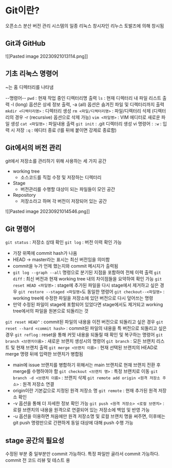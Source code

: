 # Git이란?
오픈소스 분산 버전 관리 시스템의 일종
리눅스 창시자인 리누스 토발즈에 의해 창시됨

## Git과 GitHub
![[Pasted image 20230921013114.png]]

## 기초 리눅스 명령어
~는 홈 디렉터리를 나타냄

--명령어--
`pwd` : 현재 작업 중인 디렉터리명 출력
`ls` : 현재 디렉터리 내 파일 리스트 출력
-l (long) 옵션은 상세 정보 출력, -a (all) 옵션은 숨겨진 파일 및 디렉터리까지 출력
`mkdir <디렉터리명>` : 디렉터리 생성
`rm <파일/디렉터리명>` : 파일/디렉터리 삭제 (디렉터리의 경우 -r (recursive) 옵션으로 삭제 가능)
`vim <파일명>` : VIM 에디터로 새로운 파일 생성
`cat <파일명>` : 파일내용 출력
`git init` : .git 디렉터리 생성
vi 명령어 : 
`:w` : 입력 시 저장
`:q` : 에디터 종료 (!를 뒤에 붙이면 강제로 종료함)


## Git에서의 버전 관리
git에서 저장소를 관리하기 위해 사용하는 세 가지 공간

- working tree
	- 소스코드를 직접 수정 및 저장하는 디렉터리
- Stage
	- 버전관리를 수행할 대상이 되는 파일들이 모인 공간
- Repository
	- 저장소라고 하며 각 버전이 저장되어 있는 공간

![[Pasted image 20230921014546.png]]

## Git 명령어
`git status` : 저장소 상태 확인
`git log` : 버전 이력 확인 가능
- 가장 위쪽에 commit hash가 나옴
- HEAD -> master라는 표시는 최신 버전임을 의미함
- commit을 누가 언제 했는지와 commit 메시지가 출력됨
- `git log --graph --all` 명령으로 분기된 지점을 포함하여 전체 이력 출력
`git diff` : 최신 버전과 현재 working tree 내의 차이점들을 요약하여 확인 가능
`git reset HEAD <파일명>` : stage에 추가된 파일을 다시 stage에서 제거하고 싶은 경우 `git restore --staged <파일명>`도 동일한 명령어
`git checkout--<파일명>` : working tree에 수정한 파일을 저장소에 있던 버전으로 다시 덮어쓰는 명령
- 만약 수정된 파일이 stage에 포함되어 있었다면 stage에서도 제거되고 working tree에서의 파일을 원본으로 되돌리는 것

`git reset HEAD^` : commit된 파일의 내용을 이전 버전으로 되돌리고 싶은 경우
`git reset --hard <commit hash>` : commit된 파일의 내용을 특 버전으로 되돌리고 싶은 경우
`git reflog` : reset을 통해 커밋 내용을 되돌릴 때 확인 및 복구하는 명령어
`git branch <브랜치이름>` : 새로운 브랜치 생성시의 명령어
`git branch` : 모든 브랜치 리스트 및 현재 브랜치 출력
`git merge <브랜치 이름>` : 현재 선택된 브랜치의 HEAD로 merge 명령 뒤에 입력한 브랜치가 병합됨
- main에 issue 브랜치를 병합하기 위해서는 main 브랜치로 현재 브랜치 전환 후 merge를 수행하여야 함
`git checkout <브랜치 명>`  : 특정 브랜치로 이동
`git branch -d <브랜치 이름>` :  브랜치 삭제
`git remote add origin <원격 저장소 주소>` : 원격 저장소 연결
- origin이란 기본값으로 지정된 원격 저장소 명
`git remote` : 현재 추가된 원격 저장소 확인
- -v 옵션을 통해 더 자세한 정보 확인 가능
`git push <원격 저장소> <로컬 브랜치>` : 로컬 브랜치의 내용을 원격으로 연결되어 있는 저장소에 백업 및 반영 가능
- -u 옵션을 이용하면 처음에만 원격 저장소명 및 로컬 브랜치 명을 써주면, 이후에는 git push 명령만으로 간편하게 동일 대상에 대해 push 수행 가능





## stage 공간의 필요성
수정된 부분 중 일부분만 commit 가능하다.
특정 파일만 골라서 commit 가능하다.
commit 전 코드 리뷰 및 테스트 용



